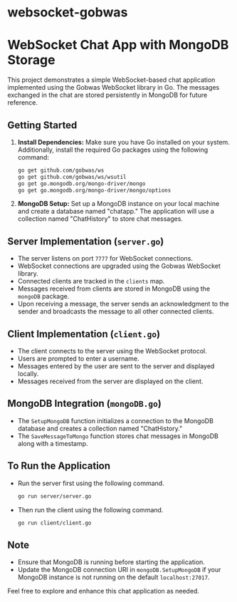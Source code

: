 # websocket-gobwas
# WebSocket Chat App with MongoDB Storage

This project demonstrates a simple WebSocket-based chat application implemented using the Gobwas WebSocket library in Go. The messages exchanged in the chat are stored persistently in MongoDB for future reference.

## Getting Started

1. **Install Dependencies:**
   Make sure you have Go installed on your system. Additionally, install the required Go packages using the following command:

   ```bash
   go get github.com/gobwas/ws
   go get github.com/gobwas/ws/wsutil
   go get go.mongodb.org/mongo-driver/mongo
   go get go.mongodb.org/mongo-driver/mongo/options
   ```

2. **MongoDB Setup:**
   Set up a MongoDB instance on your local machine and create a database named "chatapp." The application will use a collection named "ChatHistory" to store chat messages.

## Server Implementation (`server.go`)

- The server listens on port `7777` for WebSocket connections.
- WebSocket connections are upgraded using the Gobwas WebSocket library.
- Connected clients are tracked in the `clients` map.
- Messages received from clients are stored in MongoDB using the `mongoDB` package.
- Upon receiving a message, the server sends an acknowledgment to the sender and broadcasts the message to all other connected clients.

## Client Implementation (`client.go`)

- The client connects to the server using the WebSocket protocol.
- Users are prompted to enter a username.
- Messages entered by the user are sent to the server and displayed locally.
- Messages received from the server are displayed on the client.

## MongoDB Integration (`mongoDB.go`)

- The `SetupMongoDB` function initializes a connection to the MongoDB database and creates a collection named "ChatHistory."
- The `SaveMessageToMongo` function stores chat messages in MongoDB along with a timestamp.


## To Run the Application
- Run the server first using the following command.

   ```bash
  go run server/server.go
   ```
- Then run the client using the following command.
  ```bash
  go run client/client.go
   ```
## Note

- Ensure that MongoDB is running before starting the application.
- Update the MongoDB connection URI in `mongoDB.SetupMongoDB` if your MongoDB instance is not running on the default `localhost:27017`.

Feel free to explore and enhance this chat application as needed.


